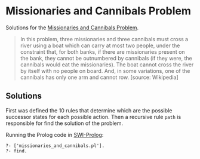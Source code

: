 
# Missionaries and Cannibals Problem

Solutions for the [Missionaries and Cannibals Problem](https://en.wikipedia.org/wiki/Missionaries_and_cannibals_problem).

> In this problem, three missionaries and three cannibals must cross a river using a boat which can carry at most two people, under the constraint that, for both banks, if there are missionaries present on the bank, they cannot be outnumbered by cannibals (if they were, the cannibals would eat the missionaries). The boat cannot cross the river by itself with no people on board. And, in some variations, one of the cannibals has only one arm and cannot row. [source: Wikipedia]

## Solutions

First was defined the 10 rules that determine which are the possible successor states for each possible action. Then a recursive rule `path` is responsible for find the solution of the problem.

Running the Prolog code in [SWI-Prolog](http://www.swi-prolog.org/):

```
?- ['missionaries_and_cannibals.pl'].
?- find.
```

